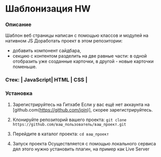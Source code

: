 # Шаблонизация HW

### Описание

Шаблон веб страницы написан с помощью классов и модулей на нативном JS
Доработать проект в этом репозитории:
- добавить компонент сайдбара,
- секцию с контентом разделить на две равные части: в одной отобразить уже созданные карточки, в другой - новые карточки поменьше.


### Стек: | JavaScript| HTML | CSS |

### Установка

1. Зарегистрируйтесь на Гитхабе
Если у вас ещё нет аккаунта на [github.com(https://github.com/join)], скорее зарегистрируйтесь.

2. Клонируйте репозиторий вашего проекта:
   ``` git clone https://github.com/ваш_пользователь/ваш_проект.git ```

3. Перейдите в каталог проекта:
```cd ваш_проект ```

4. Запуск проекта  Осуществляется с помощью локального сервиса дял этого нужно установить плагин, на пример как Live Server
